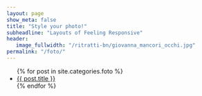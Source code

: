 ```yaml
---
layout: page
show_meta: false
title: "Style your photo!"
subheadline: "Layouts of Feeling Responsive"
header:
   image_fullwidth: "/ritratti-bn/giovanna_mancori_occhi.jpg"
permalink: "/foto/"
---
```

<ul>
    {% for post in site.categories.foto %}
    <li><a href="{{ site.url }}{{ site.baseurl }}{{ post.url }}">{{ post.title }}</a></li>
    {% endfor %}
</ul>
